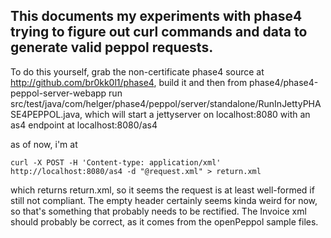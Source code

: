 ## This documents my experiments with phase4 trying to figure out curl commands and data to generate valid peppol requests.

To do this yourself, grab the non-certificate phase4 source at http://github.com/br0kk0l1/phase4, build it and then from phase4/phase4-peppol-server-webapp run src/test/java/com/helger/phase4/peppol/server/standalone/RunInJettyPHASE4PEPPOL.java, which will start a jettyserver on localhost:8080 with an as4 endpoint at localhost:8080/as4

as of now, i'm at

```curl -X POST -H 'Content-type: application/xml' http://localhost:8080/as4 -d "@request.xml" > return.xml```

which returns return.xml, so it seems the request is at least well-formed if still not compliant. The empty header certainly seems kinda weird for now, so that's something that probably needs to be rectified. The Invoice xml should probably be correct, as it comes from the openPeppol sample files.